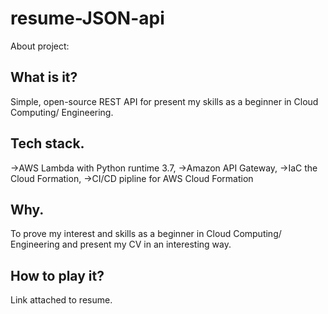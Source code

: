 # resume-JSON-api

About project:

## What is it?
Simple, open-source REST API for present my skills as a beginner in Cloud Computing/ Engineering. 

## Tech stack.

->AWS Lambda with Python runtime 3.7,
->Amazon API Gateway, 
->IaC the Cloud Formation,
->CI/CD pipline for AWS Cloud Formation

## Why.
To prove my interest and skills as a beginner in Cloud Computing/ Engineering and present my CV in an interesting way.

## How to play it? 

Link attached to resume. 
